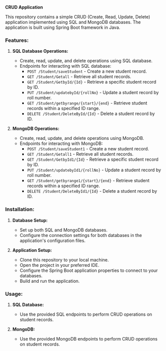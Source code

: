 **CRUD Application**

This repository contains a simple CRUD (Create, Read, Update, Delete) application implemented using SQL and MongoDB databases. The application is built using Spring Boot framework in Java.

### Features:

1. **SQL Database Operations:**
   - Create, read, update, and delete operations using SQL database.
   - Endpoints for interacting with SQL database:
     - `POST /Student/saveStudent` - Create a new student record.
     - `GET /Student/Getall` - Retrieve all student records.
     - `GET /Student/GetbyId/{Id}` - Retrieve a specific student record by ID.
     - `PUT /Student/updatebyId/{rollNo}` - Update a student record by roll number.
     - `GET /Student/getbyrange/{start}/{end}` - Retrieve student records within a specified ID range.
     - `DELETE /Student/DeleteById/{Id}` - Delete a student record by ID.

2. **MongoDB Operations:**
   - Create, read, update, and delete operations using MongoDB.
   - Endpoints for interacting with MongoDB:
     - `POST /Student/saveStudent1` - Create a new student record.
     - `GET /Student/Getall1` - Retrieve all student records.
     - `GET /Student/GetbyId1/{Id}` - Retrieve a specific student record by ID.
     - `PUT /Student/updatebyId1/{rollNo}` - Update a student record by roll number.
     - `GET /Student/getbyrange1/{start}/{end}` - Retrieve student records within a specified ID range.
     - `DELETE /Student/DeleteById1/{Id}` - Delete a student record by ID.

### Installation:

1. **Database Setup:**
   - Set up both SQL and MongoDB databases.
   - Configure the connection settings for both databases in the application's configuration files.

2. **Application Setup:**
   - Clone this repository to your local machine.
   - Open the project in your preferred IDE.
   - Configure the Spring Boot application properties to connect to your databases.
   - Build and run the application.

### Usage:

1. **SQL Database:**
   - Use the provided SQL endpoints to perform CRUD operations on student records.

2. **MongoDB:**
   - Use the provided MongoDB endpoints to perform CRUD operations on student records.
